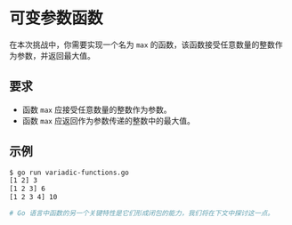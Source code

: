 # 可变参数函数

在本次挑战中，你需要实现一个名为 `max` 的函数，该函数接受任意数量的整数作为参数，并返回最大值。

## 要求

- 函数 `max` 应接受任意数量的整数作为参数。
- 函数 `max` 应返回作为参数传递的整数中的最大值。

## 示例

```sh
$ go run variadic-functions.go
[1 2] 3
[1 2 3] 6
[1 2 3 4] 10

# Go 语言中函数的另一个关键特性是它们形成闭包的能力，我们将在下文中探讨这一点。
```

